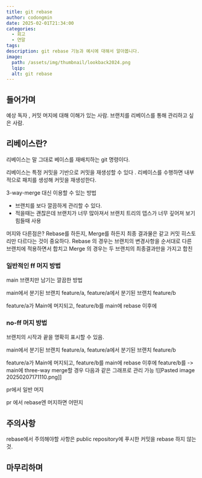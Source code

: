 ```yaml
---
title: git rebase
author: codongmin
date: 2025-02-01T21:34:00
categories:
  - 회고
  - 연말
tags:
description: git rebase 기능과 예시에 대해서 알아봅니다.
image:
  path: /assets/img/thumbnail/lookback2024.png
  lqip:
  alt: git rebase
---
```


## 들어가며


예상 독자 , 커밋 머지에 대해 이해가 있는 사람.
브랜치를 리베이스를 통해 관리하고 싶은 사람. 



## 리베이스란?

리베이스는 말 그대로 베이스를 재배치하는 git 명령이다.

리베이스는 특정 커밋을 기반으로 커밋을 재생성할 수 있다 .
리베이스를 수행하면 내부적으로 패치를 생성해 커밋을 재생성한다. 

3-way-merge 대신 이용할 수 있는 방법 
- 브랜치를 보다 깔끔하게 관리할 수 있다. 
- 적을때는 괜찮은데 브랜치가 너무 많아져서 브랜치 트리의 뎁스가 너무 깊어져 보기 힘들때 사용

머지와 다른점은?
Rebase를 하든지, Merge를 하든지 최종 결과물은 같고 커밋 히스토리만 다르다는 것이 중요하다. Rebase 의 경우는 브랜치의 변경사항을 순서대로 다른 브랜치에 적용하면서 합치고 Merge 의 경우는 두 브랜치의 최종결과만을 가지고 합친

### 일반적인 ff 머지 방법 

main 브랜치만 남기는 깔끔한 방법



main에서 분기된 브랜치 feature/a, 
feature/a에서 분기된 브랜치 feature/b

feature/a가 Main에 머지되고, 
feature/b를 main에 rebase 이후에 

### no-ff 머지 방법 

브랜치의 시작과 끝을 명확히 표시할 수 있음. 


main에서 분기된 브랜치 feature/a, 
feature/a에서 분기된 브랜치 feature/b

feature/a가 Main에 머지되고, 
feature/b를 main에 rebase 이후에 
feature/b를 -> main에 three-way merge할 경우  다음과 같은 그래프로 관리 가능 
![[Pasted image 20250207171110.png]]

pr에서 일반 머지 

pr 에서 rebase엔 머지하면 어떤지


## 주의사항 

rebase에서 주의해야할 사항은 public repository에 푸시한 커밋을 rebase 하지 않는 것.


## 마무리하며
